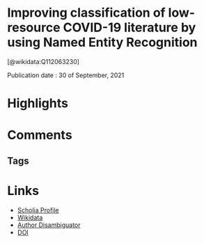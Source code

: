 
Improving classification of low-resource COVID-19 literature by using Named Entity Recognition
==============================================================================================
  
  [@wikidata:Q112063230]  
  
Publication date : 30 of September, 2021  

# Highlights

# Comments

## Tags

# Links
  
 * [Scholia Profile](https://scholia.toolforge.org/work/Q112063230)  
 * [Wikidata](https://www.wikidata.org/wiki/Q112063230)  
 * [Author Disambiguator](https://author-disambiguator.toolforge.org/work_item_oauth.php?id=Q112063230&batch_id=&match=1&author_list_id=&doit=Get+author+links+for+work)  
 * [DOI](https://doi.org/10.5808/GI.21018)  
